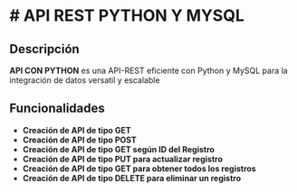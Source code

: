 # # API REST PYTHON Y MYSQL

## Descripción

**API CON PYTHON** es una API-REST eficiente con Python y MySQL para la integración de datos versatil y escalable 

## Funcionalidades

- **Creación de API de tipo GET**
- **Creación de API de tipo POST**
- **Creación de API de tipo GET según ID del Registro**
- **Creación de API de tipo PUT para actualizar registro**
- **Creación de API de tipo GET para obtener todos los registros**
- **Creación de API de tipo DELETE para eliminar un registro**